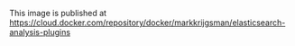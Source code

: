 This image is published at https://cloud.docker.com/repository/docker/markkrijgsman/elasticsearch-analysis-plugins